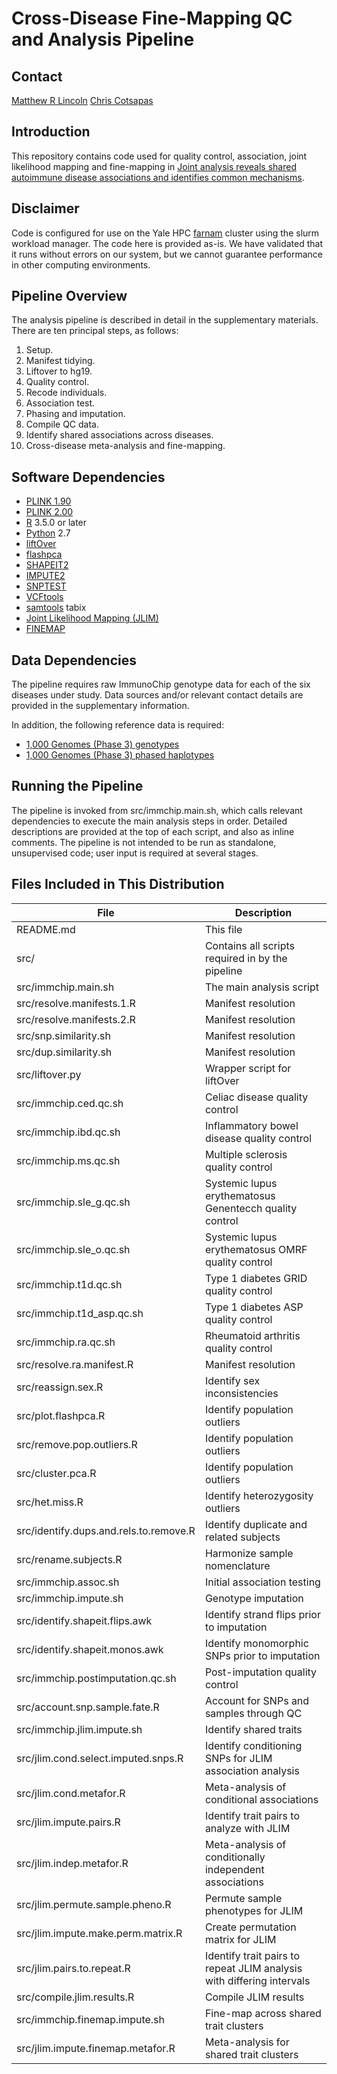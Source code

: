 # Cross-Disease Fine-Mapping QC and Analysis Pipeline


## Contact
[Matthew R Lincoln](mailto:matthew.lincoln@yale.edu)
[Chris Cotsapas](mailto:cotsapas@broadinstitute.org)


## Introduction
This repository contains code used for quality control, association, joint likelihood mapping and fine-mapping in [Joint analysis reveals shared autoimmune disease associations and identifies common mechanisms](https://localhost).


## Disclaimer
Code is configured for use on the Yale HPC [farnam](https://docs.ycrc.yale.edu/clusters-at-yale/clusters/farnam/) cluster using the slurm workload manager. The code here is provided as-is. We have validated that it runs without errors on our system, but we cannot guarantee performance in other computing environments.


## Pipeline Overview
The analysis pipeline is described in detail in the supplementary materials. There are ten principal steps, as follows:
1. Setup.
2. Manifest tidying.
3. Liftover to hg19.
4. Quality control.
5. Recode individuals.
6. Association test.
7. Phasing and imputation.
8. Compile QC data.
9. Identify shared associations across diseases.
10. Cross-disease meta-analysis and fine-mapping.


## Software Dependencies
- [PLINK 1.90](https://www.cog-genomics.org/plink/1.9/)
- [PLINK 2.00](https://www.cog-genomics.org/plink/2.0/)
- [R](https://www.r-project.org) 3.5.0 or later
- [Python](https://www.python.org/download/releases/2.7/) 2.7
- [liftOver](http://hgdownload.soe.ucsc.edu/admin/exe/linux.x86_64/liftOver)
- [flashpca](https://github.com/gabraham/flashpca)
- [SHAPEIT2](http://mathgen.stats.ox.ac.uk/genetics_software/shapeit/shapeit.html)
- [IMPUTE2](https://mathgen.stats.ox.ac.uk/impute/impute_v2.html)
- [SNPTEST](https://mathgen.stats.ox.ac.uk/genetics_software/snptest/snptest.html)
- [VCFtools](https://vcftools.github.iohttps://vcftools.github.io)
- [samtools](https://github.com/samtools) tabix
- [Joint Likelihood Mapping (JLIM)](https://github.com/cotsapaslab/jlim)
- [FINEMAP](http://www.christianbenner.com)


## Data Dependencies
The pipeline requires raw ImmunoChip genotype data for each of the six diseases under study. Data sources and/or relevant contact details are provided in the supplementary information.

In addition, the following reference data is required:
- [1,000 Genomes (Phase 3) genotypes](ftp://ftp.1000genomes.ebi.ac.uk/vol1/ftp/release/20130502/)
- [1,000 Genomes (Phase 3) phased haplotypes](https://mathgen.stats.ox.ac.uk/impute/1000GP_Phase3.tgz)


## Running the Pipeline
The pipeline is invoked from src/immchip.main.sh, which calls relevant dependencies to execute the main analysis steps in order. Detailed descriptions are provided at the top of each script, and also as inline comments. The pipeline is not intended to be run as standalone, unsupervised code; user input is required at several stages.


## Files Included in This Distribution
| File | Description |
| ---- | --- |
| README.md | This file |
| src/  | Contains all scripts required in by the pipeline |
| src/immchip.main.sh | The main analysis script |
| src/resolve.manifests.1.R | Manifest resolution |
| src/resolve.manifests.2.R | Manifest resolution |
| src/snp.similarity.sh | Manifest resolution |
| src/dup.similarity.sh | Manifest resolution |
| src/liftover.py | Wrapper script for liftOver |
| src/immchip.ced.qc.sh | Celiac disease quality control|
| src/immchip.ibd.qc.sh | Inflammatory bowel disease quality control |
| src/immchip.ms.qc.sh | Multiple sclerosis quality control |
| src/immchip.sle_g.qc.sh | Systemic lupus erythematosus Genentecch quality control |
| src/immchip.sle_o.qc.sh | Systemic lupus erythematosus OMRF quality control |
| src/immchip.t1d.qc.sh | Type 1 diabetes GRID quality control |
| src/immchip.t1d_asp.qc.sh | Type 1 diabetes ASP quality control |
| src/immchip.ra.qc.sh | Rheumatoid arthritis quality control |
| src/resolve.ra.manifest.R | Manifest resolution |
| src/reassign.sex.R | Identify sex inconsistencies |
| src/plot.flashpca.R | Identify population outliers |
| src/remove.pop.outliers.R | Identify population outliers |
| src/cluster.pca.R | Identify population outliers |
| src/het.miss.R | Identify heterozygosity outliers |
| src/identify.dups.and.rels.to.remove.R | Identify duplicate and related subjects |
| src/rename.subjects.R | Harmonize sample nomenclature |
| src/immchip.assoc.sh | Initial association testing |
| src/immchip.impute.sh | Genotype imputation |
| src/identify.shapeit.flips.awk | Identify strand flips prior to imputation |
| src/identify.shapeit.monos.awk | Identify monomorphic SNPs prior to imputation |
| src/immchip.postimputation.qc.sh | Post-imputation quality control |
| src/account.snp.sample.fate.R | Account for SNPs and samples through QC |
| src/immchip.jlim.impute.sh | Identify shared traits |
| src/jlim.cond.select.imputed.snps.R | Identify conditioning SNPs for JLIM association analysis |
| src/jlim.cond.metafor.R | Meta-analysis of conditional associations |
| src/jlim.impute.pairs.R | Identify trait pairs to analyze with JLIM |
| src/jlim.indep.metafor.R | Meta-analysis of conditionally independent associations |
| src/jlim.permute.sample.pheno.R | Permute sample phenotypes for JLIM |
| src/jlim.impute.make.perm.matrix.R | Create permutation matrix for JLIM |
| src/jlim.pairs.to.repeat.R | Identify trait pairs to repeat JLIM analysis with differing intervals |
| src/compile.jlim.results.R | Compile JLIM results |
| src/immchip.finemap.impute.sh | Fine-map across shared trait clusters |
| src/jlim.impute.finemap.metafor.R | Meta-analysis for shared trait clusters |
